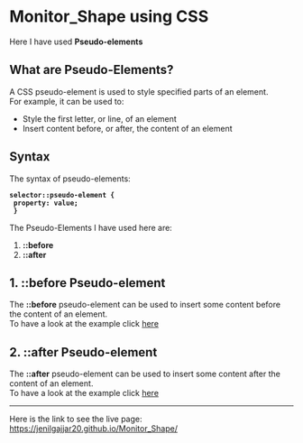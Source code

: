 # Monitor_Shape using CSS


Here I have used <b>Pseudo-elements</b>

## What are Pseudo-Elements?
A CSS pseudo-element is used to style specified parts of an element.<br>
For example, it can be used to:<br>
<ul>
<li>Style the first letter, or line, of an element</li>
<li>Insert content before, or after, the content of an element</li>
</ul>

## Syntax
The syntax of pseudo-elements:<br>
<code>
  <b>
    selector::pseudo-element {<br>
      property: value;<br>
    }
  </b>
 </code>

The Pseudo-Elements I have used here are: <br>
<ol>
  <li><b>::before</b></li>
  <li><b>::after</b></li>
</ol>

## 1. ::before Pseudo-element
The <b>::before</b> pseudo-element can be used to insert some content before the content of an element.<br>
To have a look at the example click <a href="https://www.w3schools.com/css/tryit.asp?filename=trycss_before">here</a>

## 2. ::after Pseudo-element
The <b>::after</b> pseudo-element can be used to insert some content after the content of an element.<br>
To have a look at the example click <a href="https://www.w3schools.com/css/tryit.asp?filename=trycss_after">here</a>

<hr>

Here is the link to see the live page: https://jenilgajjar20.github.io/Monitor_Shape/

